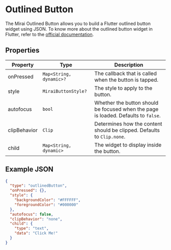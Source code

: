 # Outlined Button

The Mirai Outlined Button allows you to build a Flutter outlined button widget using JSON.
To know more about the outlined button widget in Flutter, refer to the [official documentation](https://api.flutter.dev/flutter/material/OutlinedButton-class.html).

## Properties

| Property      | Type                    | Description                                                                        |
|---------------|-------------------------|------------------------------------------------------------------------------------|
| onPressed     | `Map<String, dynamic>?` | The callback that is called when the button is tapped.                             |
| style         | `MiraiButtonStyle?`     | The style to apply to the button.                                                  |
| autofocus     | `bool`                  | Whether the button should be focused when the page is loaded. Defaults to `false`. |
| clipBehavior  | `Clip`                  | Determines how the content should be clipped. Defaults to `Clip.none`.             |
| child         | `Map<String, dynamic>`  | The widget to display inside the button.                                           |

## Example JSON

```json
{
  "type": "outlinedButton",
  "onPressed": {},
  "style": {
    "backgroundColor": "#FFFFFF",
    "foregroundColor": "#000000"
  },
  "autofocus": false,
  "clipBehavior": "none",
  "child": {
    "type": "text",
    "data": "Click Me!"
  }
}